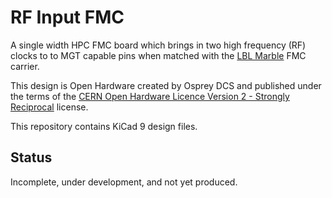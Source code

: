 # RF Input FMC

A single width HPC FMC board which brings in two high frequency (RF) clocks to
to MGT capable pins when matched with the [LBL Marble](https://github.com/BerkeleyLab/Marble) FMC carrier.

This design is Open Hardware created by Osprey DCS and published under the terms of the
[CERN Open Hardware Licence Version 2 - Strongly Reciprocal](cern_ohl_s_v2.txt) license.

This repository contains KiCad 9 design files.

## Status

Incomplete, under development, and not yet produced.
